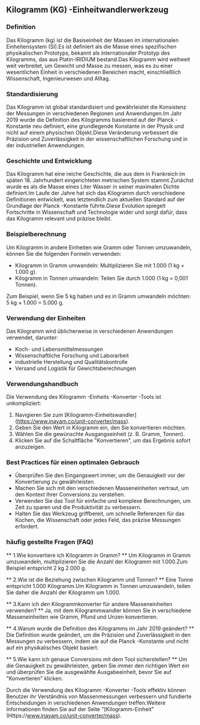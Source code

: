 ## Kilogramm (KG) -Einheitwandlerwerkzeug

### Definition
Das Kilogramm (kg) ist die Basiseinheit der Massen im internationalen Einheitensystem (SI).Es ist definiert als die Masse eines spezifischen physikalischen Prototyps, bekannt als internationaler Prototyp des Kilogramms, das aus Platin-IRIDIUM bestand.Das Kilogramm wird weltweit weit verbreitet, um Gewicht und Masse zu messen, was es zu einer wesentlichen Einheit in verschiedenen Bereichen macht, einschließlich Wissenschaft, Ingenieurwesen und Alltag.

### Standardisierung
Das Kilogramm ist global standardisiert und gewährleistet die Konsistenz der Messungen in verschiedenen Regionen und Anwendungen.Im Jahr 2019 wurde die Definition des Kilogramms basierend auf der Planck -Konstante neu definiert, eine grundlegende Konstante in der Physik und nicht auf einem physischen Objekt.Diese Veränderung verbessert die Präzision und Zuverlässigkeit in der wissenschaftlichen Forschung und in der industriellen Anwendungen.

### Geschichte und Entwicklung
Das Kilogramm hat eine reiche Geschichte, die aus dem in Frankreich im späten 18. Jahrhundert eingerichteten metrischen System stammt.Zunächst wurde es als die Masse eines Liter Wasser in seiner maximalen Dichte definiert.Im Laufe der Jahre hat sich das Kilogramm durch verschiedene Definitionen entwickelt, was letztendlich zum aktuellen Standard auf der Grundlage der Planck -Konstante führte.Diese Evolution spiegelt Fortschritte in Wissenschaft und Technologie wider und sorgt dafür, dass das Kilogramm relevant und präzise bleibt.

### Beispielberechnung
Um Kilogramm in andere Einheiten wie Gramm oder Tonnen umzuwandeln, können Sie die folgenden Formeln verwenden:
- Kilogramm in Gramm umwandeln: Multiplizieren Sie mit 1.000 (1 kg = 1.000 g).
- Kilogramm in Tonnen umwandeln: Teilen Sie durch 1.000 (1 kg = 0,001 Tonnen).

Zum Beispiel, wenn Sie 5 kg haben und es in Gramm umwandeln möchten:
5 kg × 1.000 = 5.000 g.

### Verwendung der Einheiten
Das Kilogramm wird üblicherweise in verschiedenen Anwendungen verwendet, darunter:
- Koch- und Lebensmittelmessungen
- Wissenschaftliche Forschung und Laborarbeit
- industrielle Herstellung und Qualitätskontrolle
- Versand und Logistik für Gewichtsberechnungen

### Verwendungshandbuch
Die Verwendung des Kilogramm -Einheits -Konverter -Tools ist unkompliziert:
1. Navigieren Sie zum [Kilogramm-Einheitswandler] (https://www.inayam.co/unit-converter/mass).
2. Geben Sie den Wert in Kilogramm ein, den Sie konvertieren möchten.
3. Wählen Sie die gewünschte Ausgangseinheit (z. B. Gramm, Tonnen).
4. Klicken Sie auf die Schaltfläche "Konvertieren", um das Ergebnis sofort anzuzeigen.

### Best Practices für einen optimalen Gebrauch
- Überprüfen Sie den Eingangswert immer, um die Genauigkeit vor der Konvertierung zu gewährleisten.
- Machen Sie sich mit den verschiedenen Masseneinheiten vertraut, um den Kontext Ihrer Conversions zu verstehen.
- Verwenden Sie das Tool für einfache und komplexe Berechnungen, um Zeit zu sparen und die Produktivität zu verbessern.
- Halten Sie das Werkzeug griffbereit, um schnelle Referenzen für das Kochen, die Wissenschaft oder jedes Feld, das präzise Messungen erfordert.

### häufig gestellte Fragen (FAQ)

** 1.Wie konvertiere ich Kilogramm in Gramm? **
Um Kilogramm in Gramm umzuwandeln, multiplizieren Sie die Anzahl der Kilogramm mit 1.000.Zum Beispiel entspricht 2 kg 2.000 g.

** 2.Wie ist die Beziehung zwischen Kilogramm und Tonnen? **
Eine Tonne entspricht 1.000 Kilogramm.Um Kilogramm in Tonnen umzuwandeln, teilen Sie daher die Anzahl der Kilogramm um 1.000.

** 3.Kann ich den Kilogrammkonverter für andere Masseneinheiten verwenden? **
Ja, mit dem Kilogrammwandler können Sie in verschiedene Masseneinheiten wie Gramm, Pfund und Unzen konvertieren.

** 4.Warum wurde die Definition des Kilogramms im Jahr 2019 geändert? **
Die Definition wurde geändert, um die Präzision und Zuverlässigkeit in den Messungen zu verbessern, indem sie auf die Planck -Konstante und nicht auf ein physikalisches Objekt basiert.

** 5.Wie kann ich genaue Conversions mit dem Tool sicherstellen? **
Um die Genauigkeit zu gewährleisten, geben Sie immer den richtigen Wert ein und überprüfen Sie die ausgewählte Ausgabeeinheit, bevor Sie auf "Konvertieren" klicken.

Durch die Verwendung des Kilogramm -Konverter -Tools effektiv können Benutzer ihr Verständnis von Massenmessungen verbessern und fundierte Entscheidungen in verschiedenen Anwendungen treffen.Weitere Informationen finden Sie auf der Seite "[Kilogramm-Einheit" (Https://www.inayam.co/unit-converter/mass).
